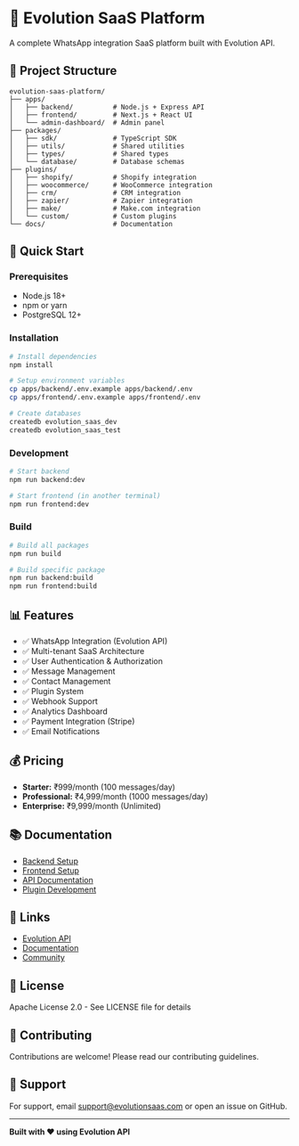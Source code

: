 # 🚀 Evolution SaaS Platform

A complete WhatsApp integration SaaS platform built with Evolution API.

## 📁 Project Structure

```
evolution-saas-platform/
├── apps/
│   ├── backend/          # Node.js + Express API
│   ├── frontend/         # Next.js + React UI
│   └── admin-dashboard/  # Admin panel
├── packages/
│   ├── sdk/              # TypeScript SDK
│   ├── utils/            # Shared utilities
│   ├── types/            # Shared types
│   └── database/         # Database schemas
├── plugins/
│   ├── shopify/          # Shopify integration
│   ├── woocommerce/      # WooCommerce integration
│   ├── crm/              # CRM integration
│   ├── zapier/           # Zapier integration
│   ├── make/             # Make.com integration
│   └── custom/           # Custom plugins
└── docs/                 # Documentation
```

## 🚀 Quick Start

### Prerequisites
- Node.js 18+
- npm or yarn
- PostgreSQL 12+

### Installation

```bash
# Install dependencies
npm install

# Setup environment variables
cp apps/backend/.env.example apps/backend/.env
cp apps/frontend/.env.example apps/frontend/.env

# Create databases
createdb evolution_saas_dev
createdb evolution_saas_test
```

### Development

```bash
# Start backend
npm run backend:dev

# Start frontend (in another terminal)
npm run frontend:dev
```

### Build

```bash
# Build all packages
npm run build

# Build specific package
npm run backend:build
npm run frontend:build
```

## 📊 Features

- ✅ WhatsApp Integration (Evolution API)
- ✅ Multi-tenant SaaS Architecture
- ✅ User Authentication & Authorization
- ✅ Message Management
- ✅ Contact Management
- ✅ Plugin System
- ✅ Webhook Support
- ✅ Analytics Dashboard
- ✅ Payment Integration (Stripe)
- ✅ Email Notifications

## 💰 Pricing

- **Starter:** ₹999/month (100 messages/day)
- **Professional:** ₹4,999/month (1000 messages/day)
- **Enterprise:** ₹9,999/month (Unlimited)

## 📚 Documentation

- [Backend Setup](./apps/backend/README.md)
- [Frontend Setup](./apps/frontend/README.md)
- [API Documentation](./docs/API.md)
- [Plugin Development](./docs/PLUGINS.md)

## 🔗 Links

- [Evolution API](https://github.com/EvolutionAPI/evolution-api)
- [Documentation](https://docs.evolution-api.com)
- [Community](https://discord.gg/evolution-api)

## 📝 License

Apache License 2.0 - See LICENSE file for details

## 👥 Contributing

Contributions are welcome! Please read our contributing guidelines.

## 📧 Support

For support, email support@evolutionsaas.com or open an issue on GitHub.

---

**Built with ❤️ using Evolution API**

